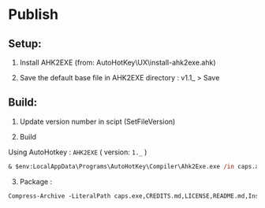 # Publish

## Setup:

1. Install AHK2EXE (from: AutoHotKey\UX\install-ahk2exe.ahk)

2. Save the default base file in AHK2EXE directory : v1.1_ > Save

## Build:

1. Update version number in scipt (SetFileVersion)

2. Build
 
 Using AutoHotkey : `AHK2EXE` ( version: `1._` )

 ```ps
 & $env:LocalAppData\Programs\AutoHotKey\Compiler\Ahk2Exe.exe /in caps.ahk /out caps.exe /icon Resource/Icon/Keyboard.ico
 ```

3. Package :

```ps
Compress-Archive -LiteralPath caps.exe,CREDITS.md,LICENSE,README.md,Install.md,config.ini,Resource/Keyboard-map-TKS.svg -DestinationPath Caps-<version>.zip
```
